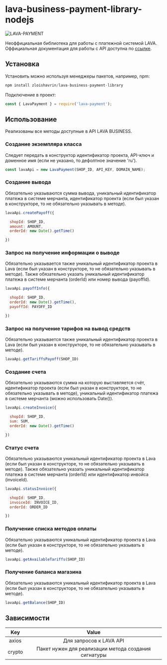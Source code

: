 # lava-business-payment-library-nodejs

![LAVA-PAYMENT](https://i.ibb.co/XDn8frs/23-1.png)

Неоффициальная библиотека для работы с платежной системой LAVA. Оффициальная документация для работы с API доступна по [ссылке](https://dev.lava.ru/).

## Установка

Установить можно используя менеджеры пакетов, например, npm:

```javascript
npm install zloishavrin/lava-business-payment-library
```

Подключение в проект:

```javascript
const { LavaPayment } = require('lava-payment');
```

## Использование

Реализованы все методы доступные в API LAVA BUSINESS.

### Создание экземпляра класса

Следует передать в конструктор идентификатор проекта, API-ключ и доменное имя (если не указано, то дефолтное значение 'ru').

```javascript
const lavaApi = new LavaPayment(SHOP_ID, API_KEY, DOMAIN_NAME);
```

### Создание вывода

Обязательно указываются сумма вывода, уникальный идентификатор платежа в системе мерчанта, идентификатор проекта (если был указан в конструкторе, то не обязательно указывать в методе).

```javascript
lavaApi.createPayoff({

  shopId: SHOP_ID,
  amount: AMOUNT,
  orderId: new Date().getTime()

})
```

### Запрос на получение информации о выводе

Обязательно указывается также уникальный идентификатор проекта в Lava (если был указан в конструкторе, то не обязательно указывать в методе). Также обязательно указать уникальный идентификатор платежа в системе мерчанта (orderId) или номер вывода (payoffId).

```javascript
lavaApi.payoffInfo({

  shopId: SHOP_ID,
  orderId: new Date().getTime(),
  payoffId: PAYOFF_ID

})
```

### Запрос на получение тарифов на вывод средств

Обязательно указывается также уникальный идентификатор проекта в Lava (если был указан в конструкторе, то не обязательно указывать в методе).

```javascript
lavaApi.getTariffsPayoff(SHOP_ID)
```

### Создание счета

Обязательно указываются сумма на которую выставляется счёт, идентификатор проекта (если был указан в конструкторе, то не обязательно указывать в методе), уникальный идентификатор платежа в системе мерчанта (можно использовать Date()).

```javascript
lavaApi.createInvoice({

  shopId: SHOP_ID,
  sum: SUM,
  orderId: new Date().getTime()

})
```

### Статус счета

Обязательно указываются уникальный идентификатор проекта в Lava (если был указан в конструкторе, то не обязательно указывать в методе). Также обязательно указать уникальный идентификатор платежа в системе мерчанта (orderId) или идентификатор инвойса (invoiceId).

```javascript
lavaApi.statusInvoice({

  shopId: SHOP_ID,
  invoiceId: INVOICE_ID,
  orderId: ORDER_ID

})
```

### Получение списка методов оплаты

Обязательно указываются уникальный идентификатор проекта в Lava (если был указан в конструкторе, то не обязательно указывать в методе).

```javascript
lavaApi.getAvailableTariffs(SHOP_ID)
```

### Получение баланса магазина

Обязательно указываются уникальный идентификатор проекта в Lava (если был указан в конструкторе, то не обязательно указывать в методе).

```javascript
lavaApi.getBalance(SHOP_ID)
```

## Зависимости

Key|Value
:-----------:|:--------------------------------------------:
axios|Для запросов к LAVA API
crypto|Пакет нужен для реализации метода создания сигнатуры
